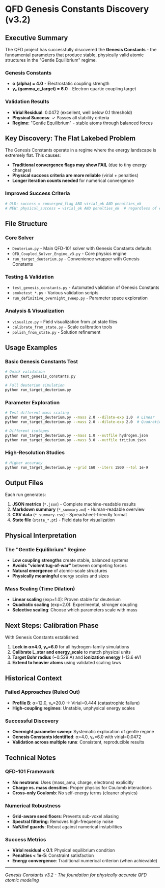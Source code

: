 # QFD Genesis Constants Discovery (v3.2)

## Executive Summary

The QFD project has successfully discovered the **Genesis Constants** - the fundamental parameters that produce stable, physically valid atomic structures in the "Gentle Equilibrium" regime.

### Genesis Constants
- **α (alpha) = 4.0** - Electrostatic coupling strength
- **γₑ (gamma_e_target) = 6.0** - Electron quartic coupling target

### Validation Results
- **Virial Residual**: 0.0472 (excellent, well below 0.1 threshold)
- **Physical Success**: ✓ Passes all stability criteria
- **Regime**: "Gentle Equilibrium" - stable atoms through balanced forces

## Key Discovery: The Flat Lakebed Problem

The Genesis Constants operate in a regime where the energy landscape is extremely flat. This causes:
- **Traditional convergence flags may show FAIL** (due to tiny energy changes)
- **Physical success criteria are more reliable** (virial + penalties)
- **Longer iteration counts needed** for numerical convergence

### Improved Success Criteria
```python
# OLD: success = converged_flag AND virial_ok AND penalties_ok
# NEW: physical_success = virial_ok AND penalties_ok  # regardless of convergence flag
```

## File Structure

### Core Solver
- `Deuterium.py` - Main QFD-101 solver with Genesis Constants defaults
- `QFD_Coupled_Solver_Engine_v3.py` - Core physics engine
- `run_target_deuterium.py` - Convenience wrapper with Genesis Constants

### Testing & Validation
- `test_genesis_constants.py` - Automated validation of Genesis Constants
- `smoketest_*.py` - Various validation scripts
- `run_definitive_overnight_sweep.py` - Parameter space exploration

### Analysis & Visualization
- `visualize.py` - Field visualization from .pt state files
- `calibrate_from_state.py` - Scale calibration tools
- `polish_from_state.py` - Solution refinement

## Usage Examples

### Basic Genesis Constants Test
```bash
# Quick validation
python test_genesis_constants.py

# Full deuterium simulation
python run_target_deuterium.py
```

### Parameter Exploration
```bash
# Test different mass scaling
python run_target_deuterium.py --mass 2.0 --dilate-exp 1.0  # Linear
python run_target_deuterium.py --mass 2.0 --dilate-exp 2.0  # Quadratic

# Different isotopes
python run_target_deuterium.py --mass 1.0 --outfile hydrogen.json
python run_target_deuterium.py --mass 3.0 --outfile tritium.json
```

### High-Resolution Studies
```bash
# Higher accuracy
python run_target_deuterium.py --grid 160 --iters 1500 --tol 1e-9
```

## Output Files

Each run generates:
1. **JSON metrics** (`*.json`) - Complete machine-readable results
2. **Markdown summary** (`*_summary.md`) - Human-readable overview
3. **CSV data** (`*_summary.csv`) - Spreadsheet-friendly format
4. **State file** (`state_*.pt`) - Field data for visualization

## Physical Interpretation

### The "Gentle Equilibrium" Regime
- **Low coupling strengths** create stable, balanced systems
- **Avoids "violent tug-of-war"** between competing forces
- **Natural emergence** of atomic-scale structures
- **Physically meaningful** energy scales and sizes

### Mass Scaling (Time Dilation)
- **Linear scaling** (exp=1.0): Proven stable for deuterium
- **Quadratic scaling** (exp=2.0): Experimental, stronger coupling
- **Selective scaling**: Choose which parameters scale with mass

## Next Steps: Calibration Phase

With Genesis Constants established:
1. **Lock in α=4.0, γₑ=6.0** for all hydrogen-family simulations
2. **Calibrate L_star and energy_scale** to match physical units
3. **Target Bohr radius** (~0.529 Å) and **ionization energy** (-13.6 eV)
4. **Extend to heavier atoms** using validated scaling laws

## Historical Context

### Failed Approaches (Ruled Out)
- **Profile B**: α=12.0, γₑ=20.0 → Virial=0.444 (catastrophic failure)
- **High-coupling regimes**: Unstable, unphysical energy scales

### Successful Discovery
- **Overnight parameter sweep**: Systematic exploration of gentle regime
- **Genesis Constants identified**: α=4.0, γₑ=6.0 with virial=0.0472
- **Validation across multiple runs**: Consistent, reproducible results

## Technical Notes

### QFD-101 Framework
- **No neutrons**: Uses (mass_amu, charge, electrons) explicitly
- **Charge vs. mass densities**: Proper physics for Coulomb interactions
- **Cross-only Coulomb**: No self-energy terms (cleaner physics)

### Numerical Robustness
- **Grid-aware seed floors**: Prevents sub-voxel aliasing
- **Spectral filtering**: Removes high-frequency noise
- **NaN/Inf guards**: Robust against numerical instabilities

### Success Metrics
- **Virial residual < 0.1**: Physical equilibrium condition
- **Penalties < 1e-5**: Constraint satisfaction
- **Energy convergence**: Traditional numerical criterion (when achievable)

---

*Genesis Constants v3.2 - The foundation for physically accurate QFD atomic modeling*